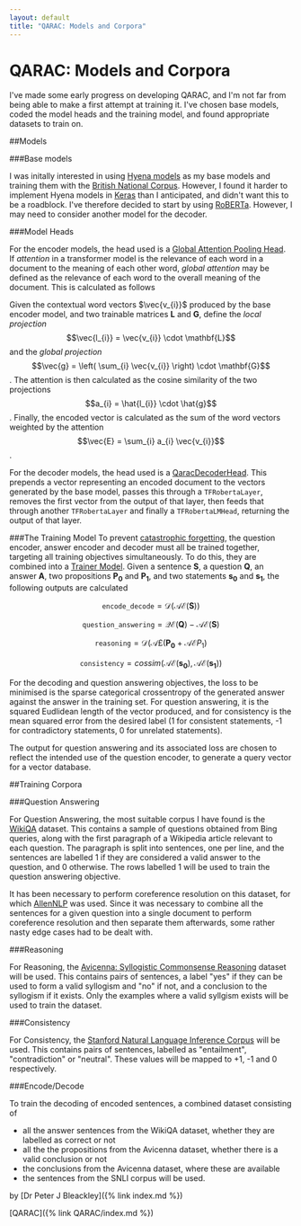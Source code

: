 ```yaml
---
layout: default
title: "QARAC: Models and Corpora"
---
```


# QARAC: Models and Corpora

I've made some early progress on developing QARAC, and I'm not far from being able to make a first attempt at training it. I've chosen base models, coded the model heads and the training model, and found appropriate datasets to train on.

##Models

###Base models

I was initally interested in using [Hyena models](https://arxiv.org/abs/2302.10866) as my base models and training them with the [British National Corpus](http://www.natcorp.ox.ac.uk/). However, I found it harder to implement Hyena models in [Keras](https://keras.io) than I anticipated, and didn't want this to be a roadblock. I've therefore decided to start by using [RoBERTa](https://huggingface.co/roberta-base). However, I may need to consider another model for the decoder.

###Model Heads

For the encoder models, the head used is a [Global Attention Pooling Head](https://github.com/PeteBleackley/QARAC/blob/main/qarac/models/layers/GlobalAttentionPoolingHead.py). If *attention* in a transformer model is the relevance of each word in a document to the meaning of each other word, *global attention* may be defined as the relevance of each word to the overall meaning of the document. This is calculated as follows

Given the contextual word vectors $\vec{v_{i}}$ produced by the base encoder model, and two trainable matrices $\mathbf{L}$ and $\mathbf{G}$, define the *local projection*
$$\vec{l_{i}} = \vec{v_{i}} \cdot \mathbf{L}$$ and the *global projection*
$$\vec{g} = \left( \sum_{i} \vec{v_{i}} \right) \cdot \mathbf{G}$$. The attention is then calculated as the cosine similarity of the two projections
$$a_{i} = \hat{l_{i}} \cdot \hat{g}$$. Finally, the encoded vector is calculated as the sum of the word vectors weighted by the attention
$$\vec{E} = \sum_{i} a_{i} \vec{v_{i}}$$.

For the decoder models, the head used is a [QaracDecoderHead](https://github.com/PeteBleackley/QARAC/blob/main/qarac/models/QaracDecoderModel.py#L13). This prepends a vector representing an encoded document to the vectors generated by the base model, passes this through a `TFRobertaLayer`, removes the first vector from the output of that layer, then feeds that through another `TFRobertaLayer` and finally a `TFRobertaLMHead`, returning the output of that layer.

###The Training Model
To prevent [catastrophic forgetting](https://en.wikipedia.org/wiki/Catastrophic_interference), the question encoder, answer encoder and decoder must all be trained together, targeting all training objectives simultaneously. To do this, they are combined into a [Trainer Model](https://github.com/PeteBleackley/QARAC/blob/main/qarac/models/QaracTrainerModel.py).
Given a sentence $\mathbf{S}$, a question $\mathbf{Q}$, an answer $\mathbf{A}$, two propositions $\mathbf{P_{0}}$ and $\mathbf{P_{1}}$, and two statements $\mathbf{s_{0}}$ and $\mathbf{s_{1}}$, 
the following outputs are calculated

$$\texttt{encode_decode} = \mathcal{D}(\mathcal{AE}(\mathbf{S}))$$

$$\texttt{question_answering} = \mathcal{QE}(\mathbf{Q}) - \mathcal{AE}(\mathbf{S})$$

$$\texttt{reasoning} = \mathcal{D}(\mathcal{A£}(\mathbf{P_{0}} + \mathcal{AE}{P_{1}})$$

$$\texttt{consistency} = \mathit{cossim}(\mathcal{AE}(\mathbf{s_{0}}),\mathcal{AE}(\mathbf{s_{1}}))$$

For the decoding and question answering objectives, the loss to be minimised is the sparse categorical crossentropy of the generated answer against the answer in the training set. For question answering, it is the squared Eudlidean length of the vector produced, and for consistency is the mean squared error from the desired label (1 for consistent statements, -1 for contradictory statements, 0 for unrelated statements).

The output for question answering and its associated loss are chosen to reflect the intended use of the question encoder, to generate a query vector for a vector database.

##Training Corpora

###Question Answering

For Question Answering, the most suitable corpus I have found is the [WikiQA](https://paperswithcode.com/dataset/wikiqa) dataset. This contains a sample of questions obtained from Bing queries, along with the first paragraph of a Wikipedia article relevant to each question. The paragraph is split into sentences, one per line, and the sentences are labelled 1 if they are considered a valid answer to the question, and 0 otherwise. The rows labelled 1 will be used to train the question answering objective.

It has been necessary to perform coreference resolution on this dataset, for which [AllenNLP](https://docs.allennlp.org/main/) was used. Since it was necessary to combine all the sentences for a given question into a single document to perform coreference resolution and then separate them afterwards, some rather nasty edge cases had to be dealt with.

###Reasoning

For Reasoning, the [Avicenna: Syllogistic Commonsense Reasoning](https://github.com/ZeinabAghahadi/Syllogistic-Commonsense-Reasoning) dataset will be used. This contains pairs of sentences, a label "yes" if they can be used to form a valid syllogism and "no" if not, and a conclusion to the syllogism if it exists. Only the examples where a valid syllgism exists will be used to train the dataset.

###Consistency


For Consistency, the [Stanford Natural Language Inference Corpus](https://www.kaggle.com/datasets/stanfordu/stanford-natural-language-inference-corpus) will be used. This contains pairs of sentences, labelled as "entailment", "contradiction" or "neutral". These values will be mapped to +1, -1 and 0 respectively.

###Encode/Decode

To train the decoding of encoded sentences, a combined dataset consisting of
+ all the answer sentences from the WikiQA dataset, whether they are labelled as correct or not
+ all the the propositions from the Avicenna dataset, whether there is a valid conclusion or not
+ the conclusions from the Avicenna dataset, where these are available
+ the sentences from the SNLI corpus
will be used. 

by [Dr Peter J Bleackley]({% link index.md %})

[QARAC]({% link QARAC/index.md %})
